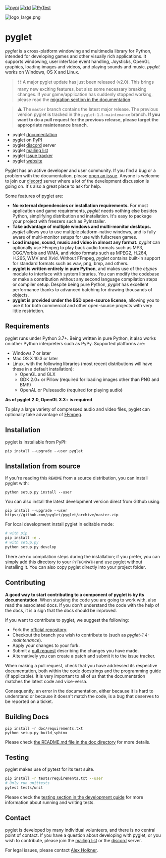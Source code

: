 [![pypi](https://badge.fury.io/py/pyglet.svg)](https://pypi.python.org/pypi/pyglet) [![rtd](https://readthedocs.org/projects/pyglet/badge/?version=latest)](https://pyglet.readthedocs.io) [![PyTest](https://github.com/pyglet/pyglet/actions/workflows/unittests.yml/badge.svg)](https://github.com/pyglet/pyglet/actions/workflows/unittests.yml)

![logo_large.png](https://bitbucket.org/repo/aejyXX/images/3385888514-logo_large.png)

# pyglet

*pyglet* is a cross-platform windowing and multimedia library for Python, intended for developing games
and other visually rich applications. It supports windowing, user interface event handling, Joysticks,
OpenGL graphics, loading images and videos, and playing sounds and music. *pyglet* works on Windows, OS X and Linux.

> :exclamation: :exclamation: A major pyglet update has just been released (v2.0). This brings many 
> new exciting features, but also some necessary breaking changes. If your game/application has suddenly 
> stopped working, please read the [migration section in the documentation](https://pyglet.readthedocs.io/en/master/programming_guide/migration.html)

> :warning: The `master` branch contains the latest major release. The previous version pyglet is tracked
> in the `pyglet-1.5-maintenance` branch. **If you want to do a pull request for the previous release,
> please target the appropriate maintenance branch**. 

* pyglet [documentation]
* pyglet on [PyPI]
* pyglet [discord] server
* pyglet [mailing list]
* pyglet [issue tracker]
* pyglet [website]

Pyglet has an active developer and user community.  If you find a bug or a problem with the documentation,
please [open an issue](https://github.com/pyglet/pyglet/issues).
Anyone is welcome to join our [discord] server where a lot of the development discussion is going on.
It's also a great place to ask for help.

Some features of pyglet are:

* **No external dependencies or installation requirements.** For most application and game requirements, *pyglet*
  needs nothing else besides Python, simplifying distribution and installation. It's easy to package your project
  with freezers such as PyInstaller. 
* **Take advantage of multiple windows and multi-monitor desktops.** *pyglet* allows you to use multiple
  platform-native windows, and is fully aware of multi-monitor setups for use with fullscreen games.
* **Load images, sound, music and video in almost any format.** *pyglet* can optionally use FFmpeg to play back
  audio formats such as MP3, OGG/Vorbis and WMA, and video formats such as MPEG2, H.264, H.265, WMV and Xvid.
  Without FFmpeg, *pyglet* contains built-in support for standard formats such as wav, png, bmp, and others.
* **pyglet is written entirely in pure Python**, and makes use of the *ctypes* module to interface with system
  libraries. You can modify the codebase or make a contribution without any second language compilation steps or
  compiler setup. Despite being pure Python, *pyglet* has excellent performance thanks to advanced batching for
  drawing thousands of objects.
* **pyglet is provided under the BSD open-source license**, allowing you to use it for both commercial and other
  open-source projects with very little restriction.

## Requirements

pyglet runs under Python 3.7+. Being written in pure Python, it also works on other Python interpreters such as PyPy. Supported platforms are:

* Windows 7 or later
* Mac OS X 10.3 or later
* Linux, with the following libraries (most recent distributions will have
  these in a default installation):
  * OpenGL and GLX
  * GDK 2.0+ or Pillow (required for loading images other than PNG and BMP)
  * OpenAL or Pulseaudio (required for playing audio)

**As of pyglet 2.0, OpenGL 3.3+ is required**. 

To play a large variety of compressed audio and video files,
pyglet can optionally take advantage of [FFmpeg](https://ffmpeg.org/).

## Installation

pyglet is installable from PyPI:

    pip install --upgrade --user pyglet

## Installation from source

If you're reading this `README` from a source distribution, you can install pyglet with:

    python setup.py install --user

You can also install the latest development version direct from Github using:

    pip install --upgrade --user https://github.com/pyglet/pyglet/archive/master.zip

For local development install pyglet in editable mode:

```bash
# with pip
pip install -e .
# with setup.py
python setup.py develop
```

There are no compilation steps during the installation; if you prefer,
you can simply add this directory to your `PYTHONPATH` and use pyglet without
installing it. You can also copy pyglet directly into your project folder.

## Contributing

**A good way to start contributing to a component of pyglet is by its documentation**. When studying the code you
are going to work with, also read the associated docs. If you don't understand the code with the help of the docs,
it is a sign that the docs should be improved.

If you want to contribute to pyglet, we suggest the following:

* Fork the [official repository](https://github.com/pyglet/pyglet/fork).
* Checkout the branch you wish to contribute to (such as *pyglet-1.4-maintenance*).
* Apply your changes to your fork.
* Submit a [pull request](https://github.com/pyglet/pyglet/pulls) describing the changes you have made.
* Alternatively you can create a patch and submit it to the issue tracker.

When making a pull request, check that you have addressed its respective documentation, both within the code docstrings
and the programming guide (if applicable). It is very important to all of us that the documentation matches the latest
code and vice-versa.

Consequently, an error in the documentation, either because it is hard to understand or because it doesn't match the
code, is a bug that deserves to be reported on a ticket.

## Building Docs

    pip install -r doc/requirements.txt
    python setup.py build_sphinx

Please check [the README.md file in the doc directory](doc/README.md) for more details.

## Testing

pyglet makes use of pytest for its test suite.

```bash
pip install -r tests/requirements.txt --user
# Only run unittests
pytest tests/unit
```

Please check the [testing section in the development guide](https://pyglet.readthedocs.io/en/latest/internal/testing.html)
for more information about running and writing tests.

## Contact

pyglet is developed by many individual volunteers, and there is no central point of contact. If you have a question
about developing with pyglet, or you wish to contribute, please join the [mailing list] or the [discord] server.

For legal issues, please contact [Alex Holkner](mailto:Alex.Holkner@gmail.com).

[discord]: https://discord.gg/QXyegWe
[mailing list]: http://groups.google.com/group/pyglet-users
[documentation]: https://pyglet.readthedocs.io
[wiki]:  https://github.com/pyglet/pyglet/wiki
[pypi]:  https://pypi.org/project/pyglet/
[website]: http://pyglet.org/
[issue tracker]: https://github.com/pyglet/pyglet/issues
